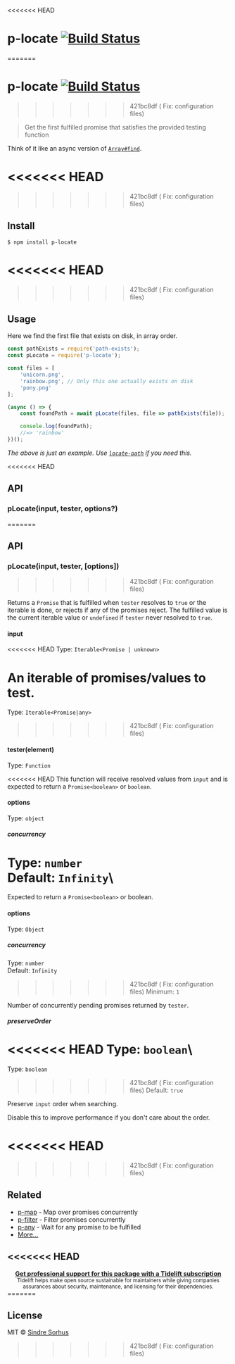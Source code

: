 <<<<<<< HEAD
# p-locate [![Build Status](https://travis-ci.com/sindresorhus/p-locate.svg?branch=master)](https://travis-ci.com/github/sindresorhus/p-locate)
=======
# p-locate [![Build Status](https://travis-ci.org/sindresorhus/p-locate.svg?branch=master)](https://travis-ci.org/sindresorhus/p-locate)
>>>>>>> 421bc8df ( Fix: configuration files)

> Get the first fulfilled promise that satisfies the provided testing function

Think of it like an async version of [`Array#find`](https://developer.mozilla.org/en/docs/Web/JavaScript/Reference/Global_Objects/Array/find).

<<<<<<< HEAD
=======

>>>>>>> 421bc8df ( Fix: configuration files)
## Install

```
$ npm install p-locate
```

<<<<<<< HEAD
=======

>>>>>>> 421bc8df ( Fix: configuration files)
## Usage

Here we find the first file that exists on disk, in array order.

```js
const pathExists = require('path-exists');
const pLocate = require('p-locate');

const files = [
	'unicorn.png',
	'rainbow.png', // Only this one actually exists on disk
	'pony.png'
];

(async () => {
	const foundPath = await pLocate(files, file => pathExists(file));

	console.log(foundPath);
	//=> 'rainbow'
})();
```

*The above is just an example. Use [`locate-path`](https://github.com/sindresorhus/locate-path) if you need this.*

<<<<<<< HEAD
## API

### pLocate(input, tester, options?)
=======

## API

### pLocate(input, tester, [options])
>>>>>>> 421bc8df ( Fix: configuration files)

Returns a `Promise` that is fulfilled when `tester` resolves to `true` or the iterable is done, or rejects if any of the promises reject. The fulfilled value is the current iterable value or `undefined` if `tester` never resolved to `true`.

#### input

<<<<<<< HEAD
Type: `Iterable<Promise | unknown>`

An iterable of promises/values to test.
=======
Type: `Iterable<Promise|any>`
>>>>>>> 421bc8df ( Fix: configuration files)

#### tester(element)

Type: `Function`

<<<<<<< HEAD
This function will receive resolved values from `input` and is expected to return a `Promise<boolean>` or `boolean`.

#### options

Type: `object`

##### concurrency

Type: `number`\
Default: `Infinity`\
=======
Expected to return a `Promise<boolean>` or boolean.

#### options

Type: `Object`

##### concurrency

Type: `number`<br>
Default: `Infinity`<br>
>>>>>>> 421bc8df ( Fix: configuration files)
Minimum: `1`

Number of concurrently pending promises returned by `tester`.

##### preserveOrder

<<<<<<< HEAD
Type: `boolean`\
=======
Type: `boolean`<br>
>>>>>>> 421bc8df ( Fix: configuration files)
Default: `true`

Preserve `input` order when searching.

Disable this to improve performance if you don't care about the order.

<<<<<<< HEAD
=======

>>>>>>> 421bc8df ( Fix: configuration files)
## Related

- [p-map](https://github.com/sindresorhus/p-map) - Map over promises concurrently
- [p-filter](https://github.com/sindresorhus/p-filter) - Filter promises concurrently
- [p-any](https://github.com/sindresorhus/p-any) - Wait for any promise to be fulfilled
- [More…](https://github.com/sindresorhus/promise-fun)

<<<<<<< HEAD
---

<div align="center">
	<b>
		<a href="https://tidelift.com/subscription/pkg/npm-p-locate?utm_source=npm-p-locate&utm_medium=referral&utm_campaign=readme">Get professional support for this package with a Tidelift subscription</a>
	</b>
	<br>
	<sub>
		Tidelift helps make open source sustainable for maintainers while giving companies<br>assurances about security, maintenance, and licensing for their dependencies.
	</sub>
</div>
=======

## License

MIT © [Sindre Sorhus](https://sindresorhus.com)
>>>>>>> 421bc8df ( Fix: configuration files)
